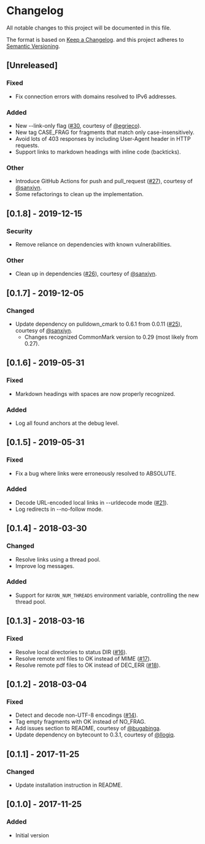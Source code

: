 # Changelog
All notable changes to this project will be documented in this file.

The format is based on [Keep a Changelog].
and this project adheres to [Semantic Versioning].

## [Unreleased]
### Fixed
- Fix connection errors with domains resolved to IPv6 addresses.

### Added
- New --link-only flag ([#30], courtesy of [@egrieco]).
- New tag CASE_FRAG for fragments that match only case-insensitively.
- Avoid lots of 403 responses by including User-Agent header in HTTP requests.
- Support links to markdown headings with inline code (backticks).

### Other
- Introduce GitHub Actions for push and pull\_request ([#27]), courtesy of [@sanxiyn].
- Some refactorings to clean up the implementation.

## [0.1.8] - 2019-12-15
### Security
- Remove reliance on dependencies with known vulnerabilities.

### Other
- Clean up in dependencies ([#26]), courtesy of [@sanxiyn].

## [0.1.7] - 2019-12-05
### Changed
- Update dependency on pulldown\_cmark to 0.6.1 from 0.0.11 ([#25]), courtesy of [@sanxiyn].
  - Changes recognized CommonMark version to 0.29 (most likely from 0.27).

## [0.1.6] - 2019-05-31
### Fixed
- Markdown headings with spaces are now properly recognized.

### Added
- Log all found anchors at the debug level.

## [0.1.5] - 2019-05-31
### Fixed
- Fix a bug where links were erroneously resolved to ABSOLUTE.

### Added
- Decode URL-encoded local links in --urldecode mode ([#21]).
- Log redirects in --no-follow mode.

## [0.1.4] - 2018-03-30
### Changed
- Resolve links using a thread pool.
- Improve log messages.

### Added
- Support for `RAYON_NUM_THREADS` environment variable, controlling the
  new thread pool.

## [0.1.3] - 2018-03-16
### Fixed
- Resolve local directories to status DIR ([#16]).
- Resolve remote xml files to OK instead of MIME ([#17]).
- Resolve remote pdf files to OK instead of DEC\_ERR ([#18]).

## [0.1.2] - 2018-03-04
### Fixed
- Detect and decode non-UTF-8 encodings ([#14]).
- Tag empty fragments with OK instead of NO\_FRAG.
- Add issues section to README, courtesy of [@bugabinga].
- Update dependency on bytecount to 0.3.1, courtesy of [@llogiq].

## [0.1.1] - 2017-11-25
### Changed
- Update installation instruction in README.

## [0.1.0] - 2017-11-25
### Added
- Initial version


[@bugabinga]: https://github.com/bugabinga
[@egrieco]: https://github.com/egrieco
[@llogiq]: https://github.com/llogiq
[@sanxiyn]: https://github.com/sanxiyn
[#14]: https://github.com/mattias-p/linky/pull/14
[#16]: https://github.com/mattias-p/linky/pull/16
[#17]: https://github.com/mattias-p/linky/pull/17
[#18]: https://github.com/mattias-p/linky/pull/18
[#21]: https://github.com/mattias-p/linky/issues/21
[#25]: https://github.com/mattias-p/linky/pull/25
[#26]: https://github.com/mattias-p/linky/pull/26
[#27]: https://github.com/mattias-p/linky/pull/27
[#30]: https://github.com/mattias-p/linky/pull/30
[Keep a Changelog]: https://keepachangelog.com/en/1.0.0/
[Semantic Versioning]: https://semver.org/spec/v2.0.0.html
